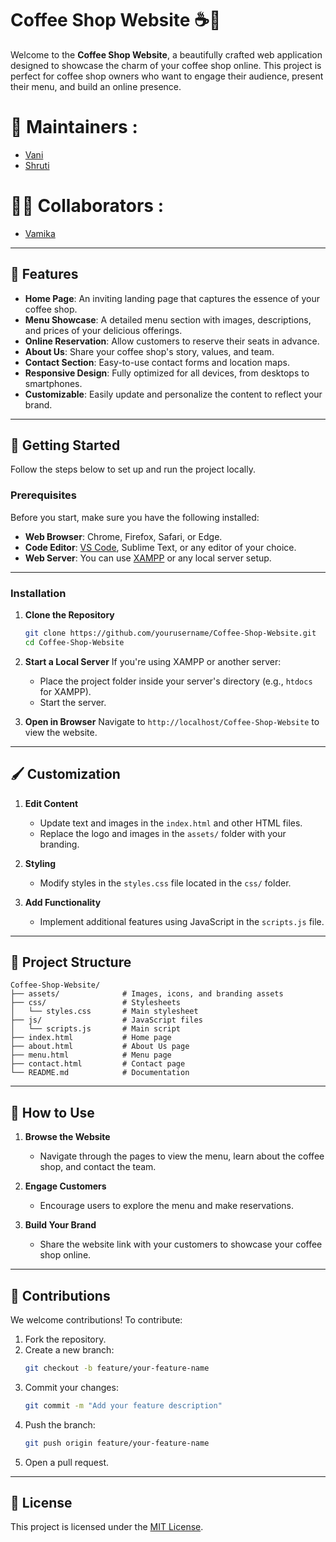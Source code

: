 
# Coffee Shop Website ☕🌟

Welcome to the **Coffee Shop Website**, a beautifully crafted web application designed to showcase the charm of your coffee shop online. This project is perfect for coffee shop owners who want to engage their audience, present their menu, and build an online presence.

# 🙌 Maintainers :

- [Vani](https://github.com/vanivaranya)
- [Shruti](https://github.com/Shruti-Narang)

# 👩‍💻 Collaborators :


- [Vamika](https://github.com/itsvamz)

---

## 🌟 Features

- **Home Page**: An inviting landing page that captures the essence of your coffee shop.
- **Menu Showcase**: A detailed menu section with images, descriptions, and prices of your delicious offerings.
- **Online Reservation**: Allow customers to reserve their seats in advance.
- **About Us**: Share your coffee shop's story, values, and team.
- **Contact Section**: Easy-to-use contact forms and location maps.
- **Responsive Design**: Fully optimized for all devices, from desktops to smartphones.
- **Customizable**: Easily update and personalize the content to reflect your brand.

---

## 🚀 Getting Started

Follow the steps below to set up and run the project locally.

### Prerequisites

Before you start, make sure you have the following installed:

- **Web Browser**: Chrome, Firefox, Safari, or Edge.
- **Code Editor**: [VS Code](https://code.visualstudio.com/), Sublime Text, or any editor of your choice.
- **Web Server**: You can use [XAMPP](https://www.apachefriends.org/) or any local server setup.

---

### Installation

1. **Clone the Repository**
   ```bash
   git clone https://github.com/yourusername/Coffee-Shop-Website.git
   cd Coffee-Shop-Website
   ```

2. **Start a Local Server**
   If you're using XAMPP or another server:
   - Place the project folder inside your server's directory (e.g., `htdocs` for XAMPP).
   - Start the server.

3. **Open in Browser**
   Navigate to `http://localhost/Coffee-Shop-Website` to view the website.

---

## 🖌️ Customization

1. **Edit Content**
   - Update text and images in the `index.html` and other HTML files.
   - Replace the logo and images in the `assets/` folder with your branding.

2. **Styling**
   - Modify styles in the `styles.css` file located in the `css/` folder.

3. **Add Functionality**
   - Implement additional features using JavaScript in the `scripts.js` file.

---

## 📂 Project Structure

```
Coffee-Shop-Website/
├── assets/              # Images, icons, and branding assets
├── css/                 # Stylesheets
│   └── styles.css       # Main stylesheet
├── js/                  # JavaScript files
│   └── scripts.js       # Main script
├── index.html           # Home page
├── about.html           # About Us page
├── menu.html            # Menu page
├── contact.html         # Contact page
└── README.md            # Documentation
```

---

## 🎉 How to Use

1. **Browse the Website**
   - Navigate through the pages to view the menu, learn about the coffee shop, and contact the team.

2. **Engage Customers**
   - Encourage users to explore the menu and make reservations.

3. **Build Your Brand**
   - Share the website link with your customers to showcase your coffee shop online.

---

## 🤝 Contributions

We welcome contributions! To contribute:

1. Fork the repository.
2. Create a new branch:
   ```bash
   git checkout -b feature/your-feature-name
   ```
3. Commit your changes:
   ```bash
   git commit -m "Add your feature description"
   ```
4. Push the branch:
   ```bash
   git push origin feature/your-feature-name
   ```
5. Open a pull request.

---

## 📝 License

This project is licensed under the [MIT License](LICENSE).



